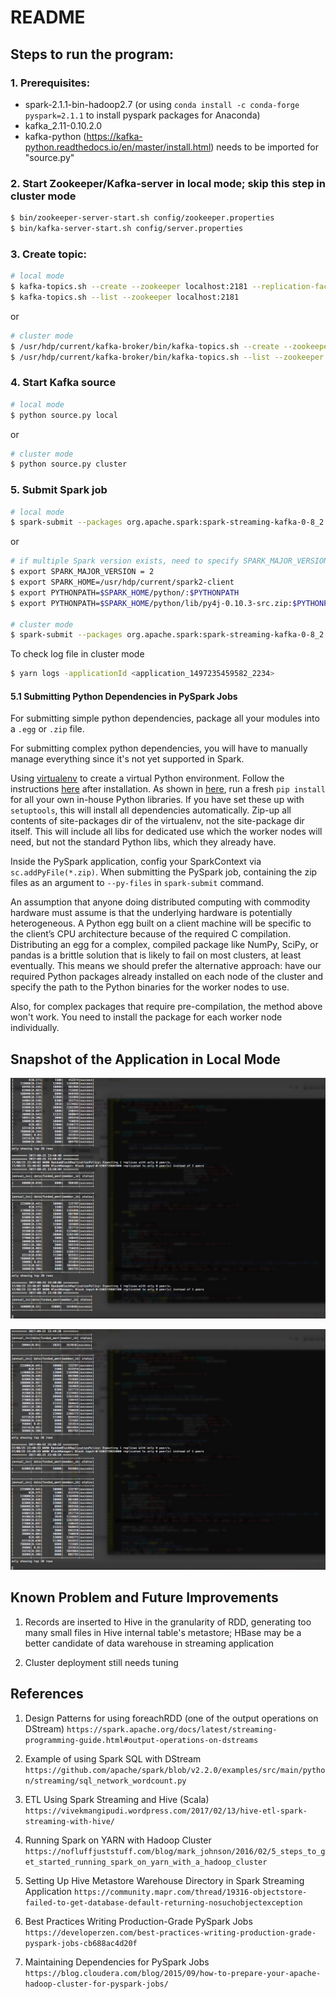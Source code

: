 # README


## Steps to run the program:

### 1. Prerequisites:
* spark-2.1.1-bin-hadoop2.7 (or using `conda install -c conda-forge pyspark=2.1.1` to install pyspark packages for Anaconda)
* kafka_2.11-0.10.2.0
* kafka-python (https://kafka-python.readthedocs.io/en/master/install.html) needs to be imported for "source.py"
 
### 2. Start Zookeeper/Kafka-server in local mode; skip this step in cluster mode

```bash
$ bin/zookeeper-server-start.sh config/zookeeper.properties
$ bin/kafka-server-start.sh config/server.properties
```
 
### 3. Create topic:

```bash
# local mode
$ kafka-topics.sh --create --zookeeper localhost:2181 --replication-factor 1 --partitions 1 --topic fintech_pyspark
$ kafka-topics.sh --list --zookeeper localhost:2181
```

or 

```bash
# cluster mode
$ /usr/hdp/current/kafka-broker/bin/kafka-topics.sh --create --zookeeper m1.mt.dataapplab.com:2181 --replication-factor 1 --partitions 1 --topic fintech_pyspark
$ /usr/hdp/current/kafka-broker/bin/kafka-topics.sh --list --zookeeper m1.mt.dataapplab.com:2181
```
 
### 4. Start Kafka source

```bash
# local mode
$ python source.py local
```

or 

```bash
# cluster mode
$ python source.py cluster
```
 
### 5. Submit Spark job

```bash
# local mode
$ spark-submit --packages org.apache.spark:spark-streaming-kafka-0-8_2.11:2.0.1 streaming.py local fintech_pyspark
```

or

```bash
# if multiple Spark version exists, need to specify SPARK_MAJOR_VERSION
$ export SPARK_MAJOR_VERSION = 2
$ export SPARK_HOME=/usr/hdp/current/spark2-client
$ export PYTHONPATH=$SPARK_HOME/python/:$PYTHONPATH
$ export PYTHONPATH=$SPARK_HOME/python/lib/py4j-0.10.3-src.zip:$PYTHONPATH

# cluster mode
$ spark-submit --packages org.apache.spark:spark-streaming-kafka-0-8_2.11:2.0.1 --master yarn --deploy-mode cluster --py-files lib.zip streaming.py cluster fintech_pyspark
```

To check log file in cluster mode

```bash
$ yarn logs -applicationId <application_1497235459582_2234>
```

#### 5.1 Submitting Python Dependencies in PySpark Jobs

For submitting simple python dependencies, package all your modules into a `.egg` or `.zip` file.

For submitting complex python dependencies, you will have to manually manage everything since it's not yet supported in Spark.

Using [virtualenv](https://pypi.python.org/pypi/virtualenv) to create a virtual Python environment. Follow the instructions [here](https://virtualenv.pypa.io/en/stable/userguide/) after installation. As shown in [here](https://stackoverflow.com/questions/29495435/easiest-way-to-install-python-dependencies-on-spark-executor-nodes), run a fresh `pip install` for all your own in-house Python libraries. If you have set these up with `setuptools`, this will install all dependencies automatically. Zip-up all contents of site-packages dir of the virtualenv, not the site-package dir itself. This will include all libs for dedicated use which the worker nodes will need, but not the standard Python libs, which they already have.
 
Inside the PySpark application, config your SparkContext via `sc.addPyFile(*.zip)`. When submitting the PySpark job, containing the zip files as an argument to `--py-files` in `spark-submit` command.

An assumption that anyone doing distributed computing with commodity hardware must assume is that the underlying hardware is potentially heterogeneous. A Python egg built on a client machine will be specific to the client’s CPU architecture because of the required C compilation. Distributing an egg for a complex, compiled package like NumPy, SciPy, or pandas is a brittle solution that is likely to fail on most clusters, at least eventually. This means we should prefer the alternative approach: have our required Python packages already installed on each node of the cluster and specify the path to the Python binaries for the worker nodes to use.

Also, for complex packages that require pre-compilation, the method above won't work. You need to install the package for each worker node individually.


## Snapshot of the Application in Local Mode

![Snapshot 1](image/snapshot_1.png)

![Snapshot 2](image/snapshot_2.png)


## Known Problem and Future Improvements

1. Records are inserted to Hive in the granularity of RDD, generating too many small files in Hive internal table's metastore; HBase may be a better candidate of data warehouse in streaming application

2. Cluster deployment still needs tuning


## References

1. Design Patterns for using foreachRDD (one of the output operations on DStream)
`https://spark.apache.org/docs/latest/streaming-programming-guide.html#output-operations-on-dstreams`

2. Example of using Spark SQL with DStream
`https://github.com/apache/spark/blob/v2.2.0/examples/src/main/python/streaming/sql_network_wordcount.py`

3. ETL Using Spark Streaming and Hive (Scala)
`https://vivekmangipudi.wordpress.com/2017/02/13/hive-etl-spark-streaming-with-hive/`

4. Running Spark on YARN with Hadoop Cluster
`https://nofluffjuststuff.com/blog/mark_johnson/2016/02/5_steps_to_get_started_running_spark_on_yarn_with_a_hadoop_cluster`

5. Setting Up Hive Metastore Warehouse Directory in Spark Streaming Application
`https://community.mapr.com/thread/19316-objectstore-failed-to-get-database-default-returning-nosuchobjectexception`

6. Best Practices Writing Production-Grade PySpark Jobs
`https://developerzen.com/best-practices-writing-production-grade-pyspark-jobs-cb688ac4d20f`

7. Maintaining Dependencies for PySpark Jobs
`https://blog.cloudera.com/blog/2015/09/how-to-prepare-your-apache-hadoop-cluster-for-pyspark-jobs/`